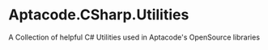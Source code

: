 # Aptacode.CSharp.Utilities

A Collection of helpful C# Utilities used in Aptacode's OpenSource libraries
